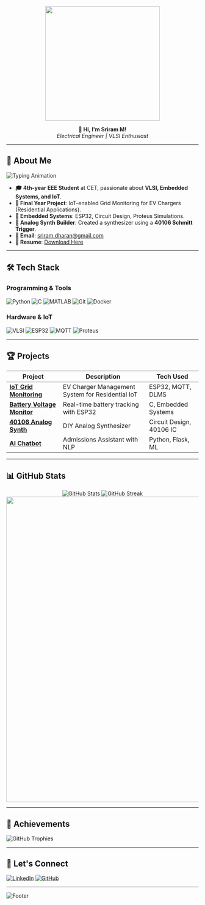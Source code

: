 <div align="center">
  <img src="https://media1.giphy.com/media/v1.Y2lkPTc5MGI3NjExc2hybDdiajdybWZhaHRxeTNuZHAwNXR4MDY4eGxlaXdnbm5qeHFqMyZlcD12MV9pbnRlcm5hbF9naWZfYnlfaWQmY3Q9Zw/3o85xC8sdW7vmG6bRe/giphy.gif" width="300">
  
  **👋 Hi, I'm Sriram M!**  
  *Electrical Engineer | VLSI Enthusiast*
</div>

---

## 🚀 About Me

![Typing Animation](https://readme-typing-svg.herokuapp.com?font=Fira+Code&size=20&pause=1000&color=00FF00&width=435&lines=Building+the+future+with+circuits+and+code!)

- **🎓 4th-year EEE Student** at CET, passionate about **VLSI, Embedded Systems, and IoT**.
- **🔬 Final Year Project**: IoT-enabled Grid Monitoring for EV Chargers (Residential Applications).
- **🤖 Embedded Systems**: ESP32, Circuit Design, Proteus Simulations.
- **🎵 Analog Synth Builder**: Created a synthesizer using a **40106 Schmitt Trigger**.
- **📧 Email**: [sriram.dharan@gmail.com](mailto:sriram.dharan@gmail.com)
- **📄 Resume**: [Download Here](https://drive.google.com/file/d/1vJ_JZnzI9MFXrioLM0ZXNif-twMXLz2m/view?usp=sharing)

---

## 🛠️ Tech Stack

### **Programming & Tools**
![Python](https://img.shields.io/badge/Python-3776AB?style=for-the-badge&logo=python&logoColor=white)
![C](https://img.shields.io/badge/C-00599C?style=for-the-badge&logo=c&logoColor=white)
![MATLAB](https://img.shields.io/badge/MATLAB-orange?style=for-the-badge&logo=mathworks)
![Git](https://img.shields.io/badge/Git-F05032?style=for-the-badge&logo=git&logoColor=white)
![Docker](https://img.shields.io/badge/Docker-2496ED?style=for-the-badge&logo=docker&logoColor=white)

### **Hardware & IoT**
![VLSI](https://img.shields.io/badge/VLSI-Design-blueviolet?style=for-the-badge)
![ESP32](https://img.shields.io/badge/ESP32-000000?style=for-the-badge&logo=espressif)
![MQTT](https://img.shields.io/badge/MQTT-660066?style=for-the-badge&logo=mosquitto)
![Proteus](https://img.shields.io/badge/Proteus-Simulation-green?style=for-the-badge)

---

## 🏆 Projects

| Project | Description | Tech Used |
|---------|-------------|-----------|
| **[IoT Grid Monitoring](https://github.com/rayzar06/Grid-Monitoring-System)** | EV Charger Management System for Residential IoT | ESP32, MQTT, DLMS |
| **[Battery Voltage Monitor](https://github.com/rayzar06/Battery-Voltage-Monitoring)** | Real-time battery tracking with ESP32 | C, Embedded Systems |
| **[40106 Analog Synth](https://github.com/rayzar06/40106-Synth)** | DIY Analog Synthesizer | Circuit Design, 40106 IC |
| **[AI Chatbot](https://github.com/rayzar06/AI-Chatbot)** | Admissions Assistant with NLP | Python, Flask, ML |

---

## 📊 GitHub Stats

<div align="center">
  <img src="https://github-readme-stats.vercel.app/api?username=rayzar06&show_icons=true&theme=radical" alt="GitHub Stats">
  <img src="https://streak-stats.demolab.com?user=rayzar06&theme=radical" alt="GitHub Streak">
  <img src="https://github-readme-activity-graph.vercel.app/graph?username=rayzar06&theme=react-dark" width="800">
</div>

---

## 🏅 Achievements

![GitHub Trophies](https://github-profile-trophy.vercel.app/?username=rayzar06&theme=radical&row=2&column=4)

---

## 🤝 Let's Connect

[![LinkedIn](https://img.shields.io/badge/LinkedIn-0077B5?style=for-the-badge&logo=linkedin&logoColor=white)](https://www.linkedin.com/in/srirammuralidharan02/)
[![GitHub](https://img.shields.io/badge/GitHub-100000?style=for-the-badge&logo=github&logoColor=white)](https://github.com/rayzar06)

---

![Footer](https://readme-typing-svg.herokuapp.com?font=Fira+Code&size=14&pause=1000&color=00FF00&width=435&lines=Thanks+for+visiting!;Let's+innovate+together!🚀)
